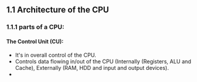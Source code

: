 ## 1.1 Architecture of the CPU  

### 1.1.1 parts of a CPU:

#### The Control Unit (CU):
* It's in overall control of the CPU. 
* Controls data flowing in/out of the CPU (Internally
(Registers, ALU and Cache), Externally
(RAM, HDD and input and output
devices).
* 
